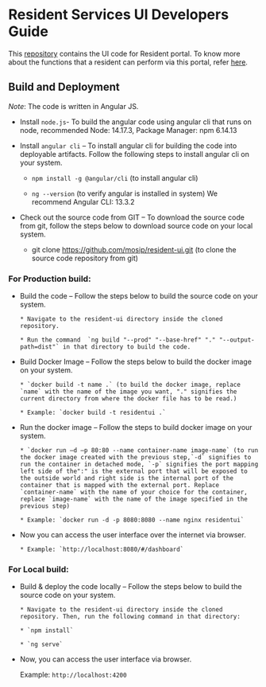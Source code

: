 # Resident Services UI Developers Guide

This [repository](https://github.com/mosip/resident-ui) contains the UI code for Resident portal. To know more about the functions that a resident can perform via this portal, refer [here](https://docs.mosip.io/1.2.0/modules/resident-services).

## Build and Deployment

_Note_: The code is written in Angular JS.

* Install `node.js`- To build the angular code using angular cli that runs on node, recommended Node: 14.17.3, Package Manager: npm 6.14.13

* Install `angular cli` – To install angular cli for building the code into deployable artifacts. Follow the following steps to install angular cli on your system.

    * `npm install -g @angular/cli` (to install angular cli)

    * `ng --version` (to verify angular is installed in system) We recommend Angular CLI: 13.3.2

* Check out the source code from GIT – To download the source code from git, follow the steps below to download source code on your local system.

    * git clone https://github.com/mosip/resident-ui.git (to clone the source code repository from git)
 
### For Production build:

* Build the code – Follow the steps below to build the source code on your system.

      * Navigate to the resident-ui directory inside the cloned repository. 

      * Run the command  `ng build "--prod" "--base-href" "." "--output-path=dist"` in that directory to build the code.

* Build Docker Image – Follow the steps below to build the docker image on your system.

      * `docker build -t name .` (to build the docker image, replace `name` with the name of the image you want, "." signifies the current directory from where the docker file has to be read.)

      * Example: `docker build -t residentui .`

* Run the docker image – Follow the steps to build docker image on your system.

      * `docker run –d –p 80:80 --name container-name image-name` (to run the docker image created with the previous step,`-d` signifies to run the container in detached mode, `-p` signifies the port mapping left side of the":" is the external port that will be exposed to the outside world and right side is the internal port of the container that is mapped with the external port. Replace `container-name` with the name of your choice for the container, replace `image-name` with the name of the image specified in the previous step)

      * Example: `docker run -d -p 8080:8080 --name nginx residentui`

* Now you can access the user interface over the internet via browser.

      * Example: `http://localhost:8080/#/dashboard`

### For Local build:

* Build & deploy the code locally – Follow the steps below to build the source code on your system.

      * Navigate to the resident-ui directory inside the cloned repository. Then, run the following command in that directory:

      * `npm install`

      * `ng serve`

* Now, you can access the user interface via browser.

  Example: `http://localhost:4200`
